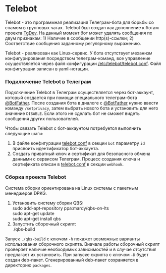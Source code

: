 # Telebot

Telebot - это программная реализация Телеграм-бота для борьбы со спамом в групповых чатах. Telebot был создан как дополнение к ботам проекта  [TgDev](https://tgdev.io/ru/). На данный момент бот может удалять сообщения по двум признакам: 1) Наличие в сообщении http(s)-ссылки; 2) Соответствие сообщения заданному регулярному выражению.  

Telebot - реализован как Linux-сервис. У бота отсутствует механизм конфигурирования посредством телеграм-команд, все управление осуществляется через файл конфигурации [/etc/telebot/telebot.conf](https://github.com/hkarel/Telebot/blob/main/config/telebot.conf). Файл конфигурации записан в yaml-нотации. 

### Подключение Telebot в Телеграм

Подключение Telebot в Телеграм осуществляется через бот-аккаунт, который создается при помощи специального телеграм-бота [@BotFather](https://t.me/BotFather). После создания бота в диалоге с [@BotFather](https://t.me/BotFather) нужно ввести команду `/setprivacy`, затем выбрать нового бота и установить для него значение `DISABLE`. Если этого не сделать бот не сможет видеть сообщения других пользователей.  

Чтобы связать Telebot с бот-аккаунтом потребуется выполнить следующие шаги:

1. В файле конфигурации [telebot.conf](https://github.com/hkarel/Telebot/blob/main/config/telebot.conf)  в секции `bot` параметру `id` присвоить идентификатор бот-аккаунта.
2. Создать приватный ключ и сертификат для безопасного обмена данными с сервисом Телеграм. Процесс создания ключа и сертификата описан в [telebot.conf](https://github.com/hkarel/Telebot/blob/main/config/telebot.conf) в секции `webhook`.

### Сборка проекта Telebot

Система сборки ориентирована на Linux системы с пакетным менеджеров DPKG.

1. Установить систему сборки QBS:  
	sudo add-apt-repository ppa:mardy/qbs-on-lts  
	sudo apt-get update  
	sudo apt-get install qbs
2. Запустить сборочный скрипт:  
	./qbs-build

Запуск `./qbs-build` с ключом `-h` покажет возможные варианты использования сборочного скрипта.  Вначале работы сборочный скрипт проверяет наличие необходимых зависимостей и в случае отсутствия предлагает их установить. При запуске скрипта с ключом `-D` будет создан deb-пакет. Сгенерированный deb-пакет сохраняется в директорию `packages`.
